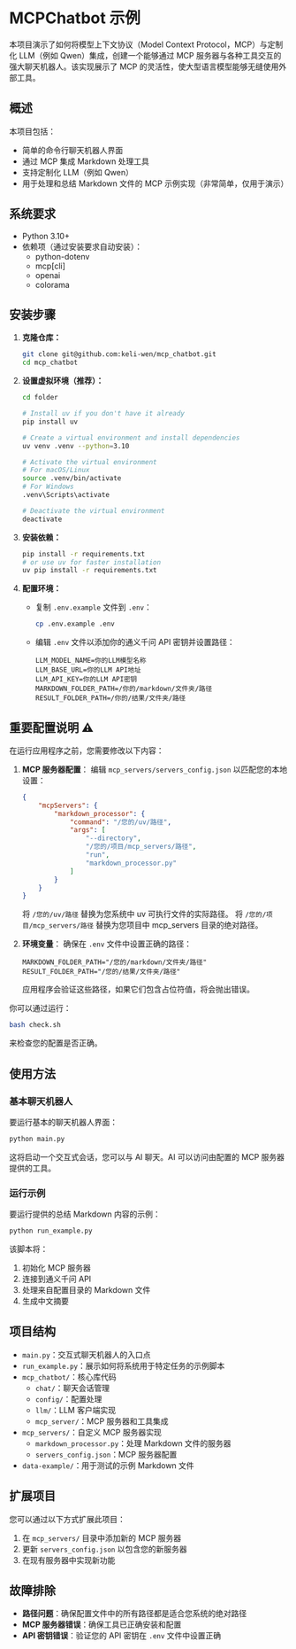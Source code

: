 # MCPChatbot 示例

本项目演示了如何将模型上下文协议（Model Context Protocol，MCP）与定制化 LLM（例如 Qwen）集成，创建一个能够通过 MCP 服务器与各种工具交互的强大聊天机器人。该实现展示了 MCP 的灵活性，使大型语言模型能够无缝使用外部工具。

## 概述

本项目包括：

- 简单的命令行聊天机器人界面
- 通过 MCP 集成 Markdown 处理工具
- 支持定制化 LLM（例如 Qwen）
- 用于处理和总结 Markdown 文件的 MCP 示例实现（非常简单，仅用于演示）

## 系统要求

- Python 3.10+
- 依赖项（通过安装要求自动安装）：
  - python-dotenv
  - mcp[cli]
  - openai
  - colorama

## 安装步骤

1. **克隆仓库：**

   ```bash
   git clone git@github.com:keli-wen/mcp_chatbot.git
   cd mcp_chatbot
   ```

2. **设置虚拟环境（推荐）：**

   ```bash
   cd folder
   
   # Install uv if you don't have it already
   pip install uv

   # Create a virtual environment and install dependencies
   uv venv .venv --python=3.10

   # Activate the virtual environment
   # For macOS/Linux
   source .venv/bin/activate
   # For Windows
   .venv\Scripts\activate

   # Deactivate the virtual environment
   deactivate
   ```

3. **安装依赖：**

   ```bash
   pip install -r requirements.txt
   # or use uv for faster installation
   uv pip install -r requirements.txt
   ```

4. **配置环境：**
   - 复制 `.env.example` 文件到 `.env`：

     ```bash
     cp .env.example .env
     ```

   - 编辑 `.env` 文件以添加你的通义千问 API 密钥并设置路径：

     ```
     LLM_MODEL_NAME=你的LLM模型名称
     LLM_BASE_URL=你的LLM API地址
     LLM_API_KEY=你的LLM API密钥
     MARKDOWN_FOLDER_PATH=/你的/markdown/文件夹/路径
     RESULT_FOLDER_PATH=/你的/结果/文件夹/路径
     ```

## 重要配置说明 ⚠️

在运行应用程序之前，您需要修改以下内容：

1. **MCP 服务器配置**：
   编辑 `mcp_servers/servers_config.json` 以匹配您的本地设置：

   ```json
   {
       "mcpServers": {
           "markdown_processor": {
               "command": "/您的/uv/路径",
               "args": [
                   "--directory",
                   "/您的/项目/mcp_servers/路径",
                   "run",
                   "markdown_processor.py"
               ]
           }
       }
   }
   ```

   将 `/您的/uv/路径` 替换为您系统中 uv 可执行文件的实际路径。
   将 `/您的/项目/mcp_servers/路径` 替换为您项目中 mcp_servers 目录的绝对路径。

2. **环境变量**：
   确保在 `.env` 文件中设置正确的路径：

   ```
   MARKDOWN_FOLDER_PATH="/您的/markdown/文件夹/路径"
   RESULT_FOLDER_PATH="/您的/结果/文件夹/路径"
   ```

   应用程序会验证这些路径，如果它们包含占位符值，将会抛出错误。

你可以通过运行：

```bash
bash check.sh
```

来检查您的配置是否正确。

## 使用方法

### 基本聊天机器人

要运行基本的聊天机器人界面：

```bash
python main.py
```

这将启动一个交互式会话，您可以与 AI 聊天。AI 可以访问由配置的 MCP 服务器提供的工具。

### 运行示例

要运行提供的总结 Markdown 内容的示例：

```bash
python run_example.py
```

该脚本将：

1. 初始化 MCP 服务器
2. 连接到通义千问 API
3. 处理来自配置目录的 Markdown 文件
4. 生成中文摘要

## 项目结构

- `main.py`：交互式聊天机器人的入口点
- `run_example.py`：展示如何将系统用于特定任务的示例脚本
- `mcp_chatbot/`：核心库代码
  - `chat/`：聊天会话管理
  - `config/`：配置处理
  - `llm/`：LLM 客户端实现
  - `mcp_server/`：MCP 服务器和工具集成
- `mcp_servers/`：自定义 MCP 服务器实现
  - `markdown_processor.py`：处理 Markdown 文件的服务器
  - `servers_config.json`：MCP 服务器配置
- `data-example/`：用于测试的示例 Markdown 文件

## 扩展项目

您可以通过以下方式扩展此项目：

1. 在 `mcp_servers/` 目录中添加新的 MCP 服务器
2. 更新 `servers_config.json` 以包含您的新服务器
3. 在现有服务器中实现新功能

## 故障排除

- **路径问题**：确保配置文件中的所有路径都是适合您系统的绝对路径
- **MCP 服务器错误**：确保工具已正确安装和配置
- **API 密钥错误**：验证您的 API 密钥在 `.env` 文件中设置正确
